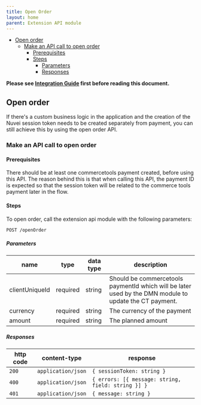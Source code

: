 ```yaml
---
title: Open Order
layout: home
parent: Extension API module
---
```

- [Open order](#open-order)
  - [Make an API call to open order](#make-an-api-call-to-open-order)
    - [Prerequisites](#prerequisites)
    - [Steps](#steps)
      - [Parameters](#parameters)
      - [Responses](#responses)

**Please see [Integration Guide](IntegrationGuide.md) first before reading this document.**

## Open order

If there's a custom business logic in the application and the creation of the Nuvei session token needs to be created separately from payment, you can still achieve this by using the open order API.

### Make an API call to open order

#### Prerequisites

There should be at least one commercetools payment created, before using this API. The reason behind this is that when calling this API, the payment ID is expected so that the session token will be related to the commerce tools payment later in the flow.

#### Steps

To open order, call the extension api module with the following parameters:

```bash
POST /openOrder
```

##### Parameters

| name           | type     | data type | description                                                                                                     |
| -------------- | -------- | --------- | --------------------------------------------------------------------------------------------------------------- |
| clientUniqueId | required | string    | Should be commercetools paymentId which will be later used by the DMN module to update the CT payment. |
| currency       | required | string    | The currency of the payment                                                                                     |
| amount         | required | string    | The planned amount                                                                                              |

##### Responses

| http code | content-type       | response                                           |
| --------- | ------------------ | -------------------------------------------------- |
| `200`     | `application/json` | `{ sessionToken: string }`                         |
| `400`     | `application/json` | `{ errors: [{ message: string, field: string }] }` |
| `401`     | `application/json` | `{ message: string }`                              |
